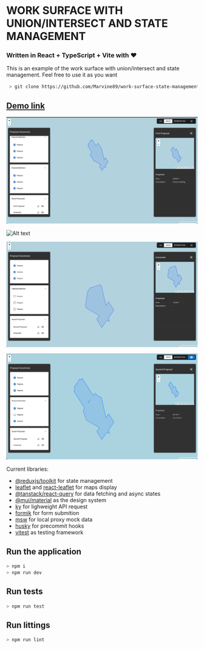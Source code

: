 # WORK SURFACE WITH UNION/INTERSECT AND STATE MANAGEMENT

### Written in React + TypeScript + Vite with ❤️

This is an example of the work surface with union/intersect and state management. Feel free to use it as you want

```sh
 > git clone https://github.com/Marvine89/work-surface-state-management.git
```

## [Demo link ](https://672ecab0a9cb37980aeca3da--visionary-chaja-1e64c7.netlify.app/)

![Alt text](public/images/screenshot-2.png?raw=true)

![Alt text](public/images/screenshot-1.png?raw=true)

![Alt text](public/images/screenshot-3.png?raw=true)

![Alt text](public/images/screenshot-4.png?raw=true)

Current libraries:

- [@reduxjs/toolkit](https://redux-toolkit.js.org/) for state management
- [leaflet](https://leafletjs.com/) and [react-leaflet](https://react-leaflet.js.org/) for maps display
- [@tanstack/react-query](https://tanstack.com/query) for data fetching and async states
- [@mui/material](https://mui.com/) as the design system
- [ky](https://github.com/sindresorhus/ky) for lighweight API request
- [formik](https://formik.org/docs/overview) for form submition
- [msw](https://mswjs.io/) for local proxy mock data
- [husky](https://typicode.github.io/husky/) for precommit hooks
- [vitest](https://vitest.dev/) as testing framework

## Run the application

```js
> npm i
> npm run dev
```

## Run tests

```js
> npm run test
```

## Run littings

```js
> npm run lint
```
